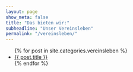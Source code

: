 ```yaml
---
layout: page
show_meta: false
title: "Das bieten wir:"
subheadline: "Unser Vereinsleben"
permalink: "/vereinsleben/"
---
```

<ul>
    {% for post in site.categories.vereinsleben %}
    <li><a href="{{ site.url }}{{ site.baseurl }}{{ post.url }}">{{ post.title }}</a></li>
    {% endfor %}
</ul>
